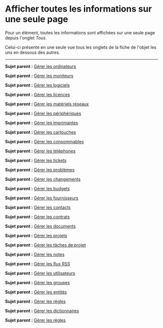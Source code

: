 Afficher toutes les informations sur une seule page
===================================================

Pour un élément, toutes les informations sont affichées sur une seule page depuis l'onglet *Tous*.

Celui-ci présente en une seule vue tous les onglets de la fiche de l'objet les uns en dessous des autres.

------
**Sujet parent :** [Gérer les ordinateurs](index.php?fr/03_Module_Parc/02_Ordinateurs/01_Gérer_les_ordinateurs.md "Les ordinateurs se gèrent depuis le menu Parc > Ordinateurs")

**Sujet parent :** [Gérer les moniteurs](index.php?fr/03_Module_Parc/03_Moniteurs.md "Les moniteurs se gèrent depuis le menu Parc > Moniteurs")

**Sujet parent :** [Gérer les logiciels](index.php?fr/03_Module_Parc/04_Logiciels/01_Logiciels.md "Les logiciels se gèrent depuis le menu Parc > Logiciel")

**Sujet parent :** [Gérer les licences](index.php?fr/03_Module_Parc/04_Logiciels/02_Onglet_Licences.md "Les logiciels se gèrent depuis le menu Parc > Logiciel")

**Sujet parent :** [Gérer les matériels réseaux](index.php?fr/03_Module_Parc/05_Matériels_réseaux.md "Les matériels réseaux se gèrent depuis le menu Parc > Réseaux")

**Sujet parent :** [Gérer les périphériques](index.php?fr/03_Module_Parc/06_Périphériques.md "Les périphériques se gèrent depuis le menu Parc > Périphériques")

**Sujet parent :** [Gérer les imprimantes](index.php?fr/03_Module_Parc/07_Imprimantes.md "Les imprimantes se gèrent depuis le menu Parc > Imprimantes")

**Sujet parent :** [Gérer les cartouches](index.php?fr/03_Module_Parc/08_Cartouches.md "Les cartouches dans GLPI, caractéristiques et utilisation")

**Sujet parent :** [Gérer les consommables](index.php?fr/03_Module_Parc/09_Consommables.md "Les consommables se gèrent depuis le menu Parc > Consommables")

**Sujet parent :** [Gérer les téléphones](index.php?fr/03_Module_Parc/10_Téléphones.md "Les téléphones se gèrent depuis le menu Parc > Téléphones ;")

**Sujet parent :** [Gérer les tickets](index.php?fr/04_Module_Assistance/06_Tickets/03_Gérer_les_tickets.md "Les tickets dans GLPI, caractéristiques et utilisation")

**Sujet parent :** [Gérer les problèmes](index.php?fr/04_Module_Assistance/08_Problèmes.md "Les problèmes dans GLPI, caractéristiques et utilisation")

**Sujet parent :** [Gérer les changements](index.php?fr/04_Module_Assistance/09_Changements.md "Les changements dans GLPI, caractéristiques et utilisation")

**Sujet parent :** [Gérer les budgets](index.php?fr/05_Module_Gestion/02_Budgets.md "Les budgets sont gérés depuis le menu Gestion > Budgets")

**Sujet parent :** [Gérer les fournisseurs](index.php?fr/05_Module_Gestion/03_Fournisseurs.md "Les fournisseurs sont gérés depuis le menu Gestion > Fournisseurs")

**Sujet parent :** [Gérer les contacts](index.php?fr/05_Module_Gestion/04_Contacts.md "Les contacts sont gérés depuis le menu Gestion > Contacts")

**Sujet parent :** [Gérer les contrats](index.php?fr/05_Module_Gestion/05_Contrats.md "Les contrats sont gérés depuis le menu Gestion > Contrats")

**Sujet parent :** [Gérer les documents](index.php?fr/05_Module_Gestion/06_Documents.md "Les documents sont gérés depuis le menu Gestion > Documents")

**Sujet parent :** [Gérer les projets](index.php?fr/06_Module_Outils/02_Projets/01_Projets.md "Les projets se gèrent depuis le menu Outils > Projets")

**Sujet parent :** [Gérer les tâches de projet](index.php?fr/06_Module_Outils/02_Projets/02_Onglet_Tâches_de_projet.md "Les tâches de projet se gèrent depuis le menu Outils > Projets onglet Tâches de projet")

**Sujet parent :** [Gérer les notes](index.php?fr/06_Module_Outils/03_Notes.md "Les notes se gèrent depuis le menu Outils > Notes")

**Sujet parent :** [Gérer les flux RSS](index.php?fr/06_Module_Outils/04_Flux_RSS.md "Les flux RSS se gèrent depuis le menu Outils > Flux RSS")

**Sujet parent :** [Gérer les utilisateurs](index.php?fr/07_Module_Administration/02_Utilisateurs/01_Utilisateurs.md "Les utilisateurs se gèrent depuis le menu Administration > Utilisateurs")

**Sujet parent :** [Gérer les groupes](index.php?fr/07_Module_Administration/03_Groupes.md "Les groupes se gèrent depuis le menu Administration > Groupes")

**Sujet parent :** [Gérer les entités](index.php?fr/07_Module_Administration/04_Entités.md "Les entités se gèrent depuis le menu Administration > Entités")

**Sujet parent :** [Gérer les règles](index.php?fr/07_Module_Administration/05_Règles/01_Gérer_les_règles.md "Les règles se gèrent depuis le menu Administration > Règles")

**Sujet parent :** [Gérer les dictionnaires](index.php?fr/07_Module_Administration/06_Dictionnaires.md "Les dictionnaires se gèrent depuis le menu Administration > Dictionnaires")

**Sujet parent :** [Gérer les règles](index.php?fr/07_Module_Administration/07_Profils/01_Profils.md "Les profils se gèrent depuis le menu Administration > Profils")
